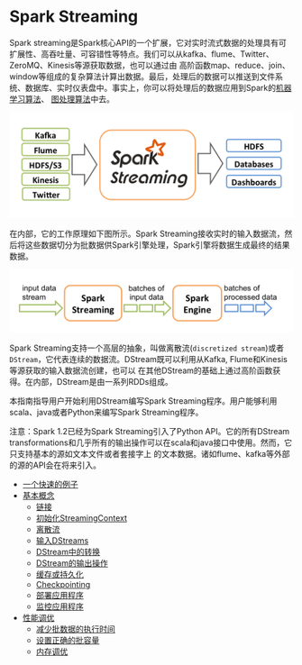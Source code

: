 # Spark Streaming

Spark streaming是Spark核心API的一个扩展，它对实时流式数据的处理具有可扩展性、高吞吐量、可容错性等特点。我们可以从kafka、flume、Twitter、 ZeroMQ、Kinesis等源获取数据，也可以通过由
高阶函数map、reduce、join、window等组成的复杂算法计算出数据。最后，处理后的数据可以推送到文件系统、数据库、实时仪表盘中。事实上，你可以将处理后的数据应用到Spark的[机器学习算法](https://spark.apache.org/docs/latest/mllib-guide.html)、
[图处理算法](https://spark.apache.org/docs/latest/graphx-programming-guide.html)中去。

![Spark Streaming处理流程](../img/streaming-arch.png)

在内部，它的工作原理如下图所示。Spark Streaming接收实时的输入数据流，然后将这些数据切分为批数据供Spark引擎处理，Spark引擎将数据生成最终的结果数据。

![Spark Streaming处理原理](../img/streaming-flow.png)

Spark Streaming支持一个高层的抽象，叫做离散流(`discretized stream`)或者`DStream`，它代表连续的数据流。DStream既可以利用从Kafka, Flume和Kinesis等源获取的输入数据流创建，也可以
在其他DStream的基础上通过高阶函数获得。在内部，DStream是由一系列RDDs组成。

本指南指导用户开始利用DStream编写Spark Streaming程序。用户能够利用scala、java或者Python来编写Spark Streaming程序。

注意：Spark 1.2已经为Spark Streaming引入了Python API。它的所有DStream transformations和几乎所有的输出操作可以在scala和java接口中使用。然而，它只支持基本的源如文本文件或者套接字上
的文本数据。诸如flume、kafka等外部的源的API会在将来引入。

* [一个快速的例子](a-quick-example.md)
* [基本概念](basic-concepts/README.md)
  * [链接](basic-concepts/linking.md)
  * [初始化StreamingContext](basic-concepts/initializing-StreamingContext.md)
  * [离散流](basic-concepts/discretized-streams.md)
  * [输入DStreams](basic-concepts/input-DStreams.md)
  * [DStream中的转换](basic-concepts/transformations-on-DStreams.md)
  * [DStream的输出操作](basic-concepts/output-operations-on-DStreams.md)
  * [缓存或持久化](basic-concepts/caching-persistence.md)
  * [Checkpointing](basic-concepts/checkpointing.md)
  * [部署应用程序](basic-concepts/deploying-applications.md)
  * [监控应用程序](basic-concepts/monitoring-applications.md)
* [性能调优](performance-tuning/README.md)
  * [减少批数据的执行时间](performance-tuning/reducing-processing-time.md)
  * [设置正确的批容量](performance-tuning/setting-right-batch-size.md)
  * [内存调优](performance-tuning/memory-tuning.md)
